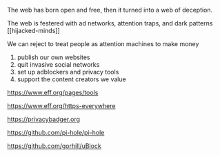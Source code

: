 ---
---

The web has born open and free, then it turned into a web of deception. 

The web is festered with ad networks, attention traps, and dark patterns [[hijacked-minds]]

We can reject to treat people as attention machines to make money

1. publish our own websites 
2. quit invasive social networks
3. set up adblockers and privacy tools
4. support the content creators we value   

<https://www.eff.org/pages/tools>

<https://www.eff.org/https-everywhere>

<https://privacybadger.org>

<https://github.com/pi-hole/pi-hole>

<https://github.com/gorhill/uBlock>